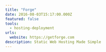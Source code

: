 ```yaml
---
title: "Forge"
date: 2016-08-03T15:17:00.000Z
featured: false
tools: 
  - hosting-deployment
urls:
  website: https://getforge.com
description: Static Web Hosting Made Simple
---
```

